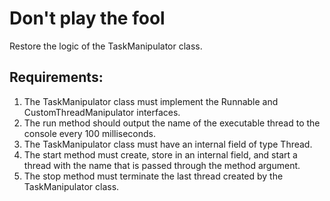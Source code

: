 # Don't play the fool

Restore the logic of the TaskManipulator class.


## Requirements:
1. The TaskManipulator class must implement the Runnable and CustomThreadManipulator interfaces.
2. The run method should output the name of the executable thread to the console every 100 milliseconds.
3. The TaskManipulator class must have an internal field of type Thread.
4. The start method must create, store in an internal field, and start a thread 
	with the name that is passed through the method argument.
5. The stop method must terminate the last thread created by the TaskManipulator class.
